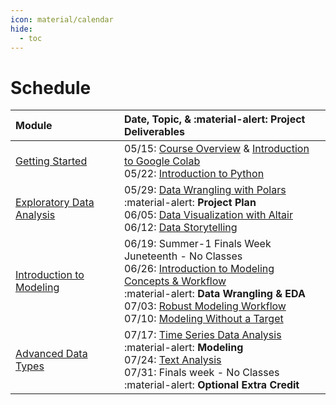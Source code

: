 ```yaml
---
icon: material/calendar
hide:
  - toc
---
```


# Schedule

| Module                                 | Date, Topic, & :material-alert: **Project Deliverables** |
| :------------------------------------- | :------------------------------------------------------- |
| [Getting Started](../getting-started/index.md)    | 05/15: [Course Overview](course-description.md) & [Introduction to Google Colab](../getting-started/colab/index.md)<br> 05/22: [Introduction to Python](../getting-started/python/index.md)                                                                                                         |
| [Exploratory Data Analysis](../eda/index.md)      |  05/29: [Data Wrangling with Polars](../eda/data-wrangling/index.md)<br>    :material-alert: **Project Plan**<br> 06/05: [Data Visualization with Altair](../eda/data-visualization/index.md)<br> 06/12: [Data Storytelling](../eda/data-storytelling/index.md)                                                                            |
| [Introduction to Modeling](../modeling/index.md)  |  06/19: Summer-1 Finals Week Juneteenth - No Classes <br> 06/26: [Introduction to Modeling Concepts & Workflow](../modeling/modeling-concepts-workflow/index.md)<br>    :material-alert: **Data Wrangling & EDA** <br> 07/03: [Robust Modeling Workflow](../modeling/robust-modeling-workflow/index.md)<br> 07/10: [Modeling Without a Target](../modeling/modeling-without-target/index.md) |
| [Advanced Data Types](../adv-data-types/index.md) |  07/17: [Time Series Data Analysis](../adv-data-types/time-series.md)<br>    :material-alert: **Modeling**<br> 07/24: [Text Analysis](../adv-data-types/text-analysis.md)<br> 07/31: Finals week - No Classes<br>     :material-alert: **Optional Extra Credit**                                               |

